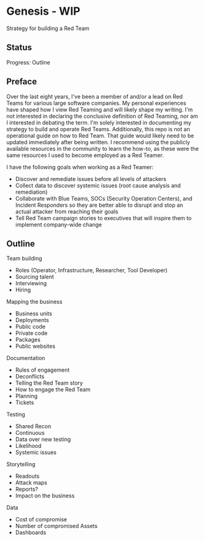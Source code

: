 # Genesis - WIP

Strategy for building a Red Team

## Status

Progress: Outline

## Preface

Over the last eight years, I've been a member of and/or a lead  on Red Teams for various large software companies. My personal experiences have shaped how I view Red Teaming and will likely shape my writing. I'm not interested in declaring the conclusive definition of Red Teaming, nor am I interested in debating the term. I'm solely interested in documenting my strategy to build and operate Red Teams. Additionally, this repo is not an operational guide on how to Red Team. That guide would likely need to be updated immediately after being written. I recommend using the publicly available resources in the community to learn the how-to, as these were the same resources I used to become employed as a Red Teamer.

I have the following goals when working as a Red Teamer:

* Discover and remediate issues before all levels of attackers
* Collect data to discover systemic issues (root cause analysis and remediation)
* Collaborate with Blue Teams, SOCs (Security Operation Centers), and Incident Responders so they are better able to disrupt and stop an actual attacker from reaching their goals
* Tell Red Team campaign stories to executives that will inspire them to implement company-wide change

## Outline

Team building
* Roles (Operator, Infrastructure, Researcher, Tool Developer)
* Sourcing talent
* Interviewing
* Hiring

Mapping the business
* Business units
* Deployments
* Public code
* Private code
* Packages
* Public websites

Documentation
* Rules of engagement
* Deconflicts
* Telling the Red Team story
* How to engage the Red Team
* Planning
* Tickets

Testing
* Shared Recon
* Continuous
* Data over new testing
* Likelihood
* Systemic issues

Storytelling 
* Readouts
* Attack maps
* Reports?
* Impact on the business

Data
* Cost of compromise
* Number of compromised Assets
* Dashboards


